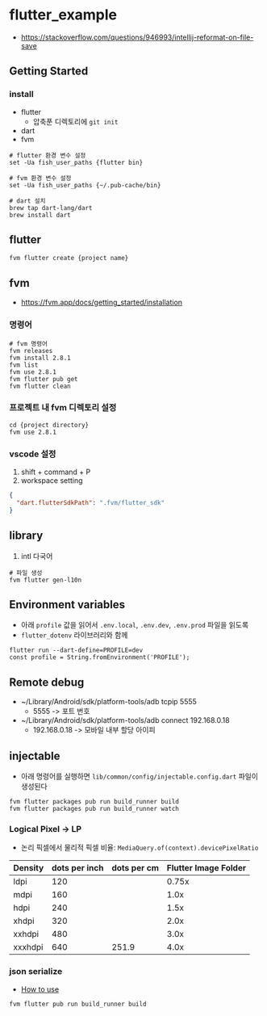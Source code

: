 # flutter_example

* https://stackoverflow.com/questions/946993/intellij-reformat-on-file-save

## Getting Started

### install

* flutter
    * 압축푼 디렉토리에 `git init`
* dart
* fvm

```shell script
# flutter 환경 변수 설정
set -Ua fish_user_paths {flutter bin}

# fvm 환경 변수 설정
set -Ua fish_user_paths {~/.pub-cache/bin}

# dart 설치
brew tap dart-lang/dart
brew install dart

```

## flutter

```shell script
fvm flutter create {project name}
```

## fvm

* https://fvm.app/docs/getting_started/installation

### 명령어

```shell script
# fvm 명령어
fvm releases
fvm install 2.8.1
fvm list
fvm use 2.8.1
fvm flutter pub get
fvm flutter clean
```

### 프로젝트 내 fvm 디렉토리 설정

```shell script
cd {project directory}
fvm use 2.8.1
```

### vscode 설정

1. shift + command + P
2. workspace setting

```json
{
  "dart.flutterSdkPath": ".fvm/flutter_sdk"
}
```

## library

1. intl 다국어

```shell script
# 파일 생성
fvm flutter gen-l10n
```

## Environment variables

* 아래 `profile` 값을 읽어서 `.env.local`, `.env.dev`, `.env.prod` 파일을 읽도록
* `flutter_dotenv` 라이브러리와 함께

```shell
flutter run --dart-define=PROFILE=dev
const profile = String.fromEnvironment('PROFILE');
```

## Remote debug

* ~/Library/Android/sdk/platform-tools/adb tcpip 5555
    * 5555 -> 포트 번호
* ~/Library/Android/sdk/platform-tools/adb connect 192.168.0.18
    * 192.168.0.18 -> 모바일 내부 할당 아이피

## injectable

* 아래 명령어를 실행하면 `lib/common/config/injectable.config.dart` 파일이 생성된다

```shell
fvm flutter packages pub run build_runner build
fvm flutter packages pub run build_runner watch 
```

### Logical Pixel -> LP

* 논리 픽셀에서 물리적 픽셀 비율: `MediaQuery.of(context).devicePixelRatio`

| Density | dots per inch | dots per cm | Flutter Image Folder |
| --- | --- | --- | --- |
| ldpi | 120 |  | 0.75x |
| mdpi | 160 |  | 1.0x |
| hdpi | 240 |  | 1.5x |
| xhdpi | 320 |  | 2.0x |
| xxhdpi | 480 |  | 3.0x |
| xxxhdpi | 640 | 251.9 | 4.0x |

### json serialize

* [How to use](https://pub.dev/packages/json_serializable)

```shell
fvm flutter pub run build_runner build
```


